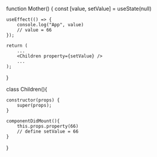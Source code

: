 function Mother() {
    const [value, setValue] = useState(null)

    useEffect(() => {
        console.log("App", value)
        // value = 66
    });

    return (
        ...
        <Children property={setValue} />
        ...
    );
}

class Children(){

    constructor(props) {
        super(props);
    }

    componentDidMount(){
        this.props.property(66)
        // define setValue = 66
    }
}